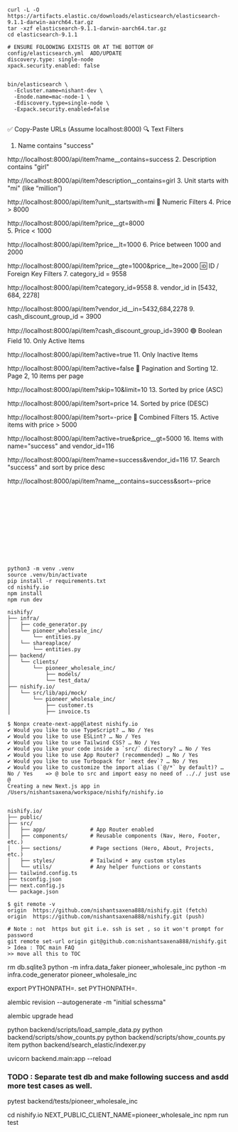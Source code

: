 ```


curl -L -O https://artifacts.elastic.co/downloads/elasticsearch/elasticsearch-9.1.1-darwin-aarch64.tar.gz
tar -xzf elasticsearch-9.1.1-darwin-aarch64.tar.gz
cd elasticsearch-9.1.1

# ENSURE FOLOOWING EXISTIS OR AT THE BOTTOM OF  config/elasticsearch.yml  ADD/UPDATE
discovery.type: single-node
xpack.security.enabled: false


bin/elasticsearch \
  -Ecluster.name=nishant-dev \
  -Enode.name=mac-node-1 \
  -Ediscovery.type=single-node \
  -Expack.security.enabled=false


```
✅ Copy-Paste URLs (Assume localhost:8000)
🔍 Text Filters
1. Name contains "success"

http://localhost:8000/api/item?name__contains=success
2. Description contains "girl"

http://localhost:8000/api/item?description__contains=girl
3. Unit starts with "mi" (like “million”)

http://localhost:8000/api/item?unit__startswith=mi
🔢 Numeric Filters
4. Price > 8000

http://localhost:8000/api/item?price__gt=8000\
5. Price < 1000

http://localhost:8000/api/item?price__lt=1000
6. Price between 1000 and 2000

http://localhost:8000/api/item?price__gte=1000&price__lte=2000
🆔 ID / Foreign Key Filters
7. category_id = 9558

http://localhost:8000/api/item?category_id=9558
8. vendor_id in [5432, 684, 2278]

http://localhost:8000/api/item?vendor_id__in=5432,684,2278
9. cash_discount_group_id = 3900

http://localhost:8000/api/item?cash_discount_group_id=3900
🟢 Boolean Field
10. Only Active Items

http://localhost:8000/api/item?active=true
11. Only Inactive Items

http://localhost:8000/api/item?active=false
📄 Pagination and Sorting
12. Page 2, 10 items per page

http://localhost:8000/api/item?skip=10&limit=10
13. Sorted by price (ASC)

http://localhost:8000/api/item?sort=price
14. Sorted by price (DESC)

http://localhost:8000/api/item?sort=-price
🎯 Combined Filters
15. Active items with price > 5000

http://localhost:8000/api/item?active=true&price__gt=5000
16. Items with name="success" and vendor_id=116

http://localhost:8000/api/item?name=success&vendor_id=116
17. Search "success" and sort by price desc

http://localhost:8000/api/item?name__contains=success&sort=-price

```












python3 -m venv .venv 
source .venv/bin/activate 
pip install -r requirements.txt 
cd nishify.io 
npm install 
npm run dev 

nishify/
├── infra/
│   ├── code_generator.py
│   └── pioneer_wholesale_inc/
│       └── entities.py
│   └── shareaplace/
│       └── entities.py
├── backend/
│   └── clients/
│       └── pioneer_wholesale_inc/
│           ├── models/
│           └── test_data/
├── nishify.io/
│   └── src/lib/api/mock/
│       └── pioneer_wholesale_inc/
│           ├── customer.ts
│           ├── invoice.ts

```


```
$ Nonpx create-next-app@latest nishify.io 
✔ Would you like to use TypeScript? … No / Yes
✔ Would you like to use ESLint? … No / Yes
✔ Would you like to use Tailwind CSS? … No / Yes
✔ Would you like your code inside a `src/` directory? … No / Yes
✔ Would you like to use App Router? (recommended) … No / Yes
✔ Would you like to use Turbopack for `next dev`? … No / Yes
✔ Would you like to customize the import alias (`@/*` by default)? … No / Yes    => @ bole to src and import easy no need of .././ just use @
Creating a new Next.js app in /Users/nishantsaxena/workspace/nishify/nishify.io


nishify.io/
├── public/
├── src/
│   ├── app/              # App Router enabled
│   ├── components/       # Reusable components (Nav, Hero, Footer, etc.)
│   ├── sections/         # Page sections (Hero, About, Projects, etc.)
│   ├── styles/           # Tailwind + any custom styles
│   └── utils/            # Any helper functions or constants
├── tailwind.config.ts
├── tsconfig.json
├── next.config.js
└── package.json

$ git remote -v 
origin	https://github.com/nishantsaxena888/nishify.git (fetch)
origin	https://github.com/nishantsaxena888/nishify.git (push)

# Note : not  https but git i.e. ssh is set , so it won't prompt for password
git remote set-url origin git@github.com:nishantsaxena888/nishify.git
> Idea : TOC main FAQ 
>> move all this to TOC
```



rm db.sqlite3 
python -m infra.data_faker pioneer_wholesale_inc
python -m infra.code_generator pioneer_wholesale_inc


export PYTHONPATH=. 
set PYTHONPATH=. 

alembic revision --autogenerate -m "initial schessma"

alembic upgrade head


python backend/scripts/load_sample_data.py
python backend/scripts/show_counts.py 
python backend/scripts/show_counts.py  item
python backend/search_elastic/indexer.py


uvicorn backend.main:app --reload


### TODO : Separate test db and make following success and asdd more test cases as well. 
pytest backend/tests/pioneer_wholesale_inc

cd nishify.io 
NEXT_PUBLIC_CLIENT_NAME=pioneer_wholesale_inc npm run test



